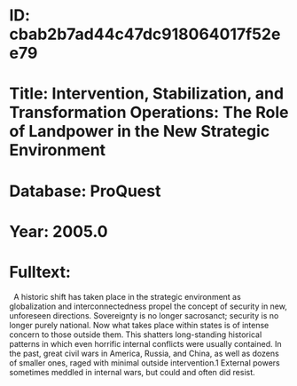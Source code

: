 # ID: cbab2b7ad44c47dc918064017f52ee79
# Title: Intervention, Stabilization, and Transformation Operations: The Role of Landpower in the New Strategic Environment
# Database: ProQuest
# Year: 2005.0
# Fulltext:
  A historic shift has taken place in the strategic environment as globalization and interconnectedness propel the concept of security in new, unforeseen directions.
Sovereignty is no longer sacrosanct; security is no longer purely national.
Now what takes place within states is of intense concern to those outside them.
This shatters long-standing historical patterns in which even horrific internal conflicts were usually contained.
In the past, great civil wars in America, Russia, and China, as well as dozens of smaller ones, raged with minimal outside intervention.1 External powers sometimes meddled in internal wars, but could and often did resist.